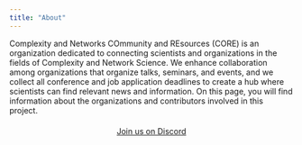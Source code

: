 ```yaml
---
title: "About"
---
```


Complexity and Networks COmmunity and REsources (CORE) is an organization dedicated to connecting scientists and organizations in the fields of Complexity and Network Science. We enhance collaboration among organizations that organize talks, seminars, and events, and we collect all conference and job application deadlines to create a hub where scientists can find relevant news and information. On this page, you will find information about the organizations and contributors involved in this project.

<div style="display: flex; justify-content: center; align-items: center; margin-top: 20px;">
  <a
    class="btn btn-primary"
    href="https://discord.gg/w3gppwZMyb"
    target="_blank" rel="noopener">
    Join us on Discord
    <i class="fa fa-arrow-right pl-2"></i>
  </a>
</div>